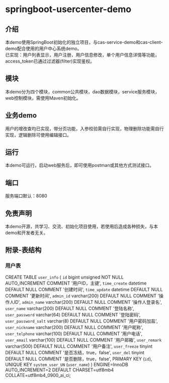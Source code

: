 # springboot-usercenter-demo

## 介绍
本demo使用SpringBoot初始化的独立项目，与cas-service-demo和cas-client-demo配合使用的用户中心系统demo。  
已实现：用户列表显示，用户注册，用户信息修改，单个用户信息详情等功能，access_token已通过过滤器(filter)实现鉴权。

## 模块
本demo分为四个模块，common公共模块，dao数据模块，service服务模块，web控制模块，需使用Maven初始化。

## 业务demo
用户的增改查均已实现，带分页功能，入参校验需自行实现，物理删除功能需自行实现，逻辑删除可使用编辑接口。

## 运行
本demo可运行，启动web服务后，即可使用postman或其他方式测试接口。

## 端口
服务端口默认：8080

## 免责声明
本demo开源，共学习、交流、初始化项目使用，若使用后造成各种损失，与本demo和开发者无关。

## 附录-表结构

### 用户表
CREATE TABLE `user_info` (
  `id` bigint unsigned NOT NULL AUTO_INCREMENT COMMENT '用户ID，主键',
  `time_create` datetime DEFAULT NULL COMMENT '创建时间',
  `time_update` datetime DEFAULT NULL COMMENT '更新时间',
  `admin_id` varchar(200) DEFAULT NULL COMMENT '操作人ID',
  `admin_name` varchar(200) DEFAULT NULL COMMENT '操作人登录名',
  `user_name` varchar(200) DEFAULT NULL COMMENT '登陆名称',
  `user_password` varchar(64) DEFAULT NULL COMMENT '登陆密码',
  `user_password_salt` varchar(8) DEFAULT NULL COMMENT '用户密码加盐',
  `user_nickname` varchar(200) DEFAULT NULL COMMENT '用户昵称',
  `user_telphone` varchar(100) DEFAULT NULL COMMENT '用户电话',
  `user_email` varchar(100) DEFAULT NULL COMMENT '用户邮箱',
  `user_remark` varchar(500) DEFAULT NULL COMMENT '用户备注',
  `user_freeze` tinyint DEFAULT NULL COMMENT '是否冻结，true，false',
  `user_del` tinyint DEFAULT NULL COMMENT '是否删除，true，false',
  PRIMARY KEY (`id`),
  UNIQUE KEY `system_user_UN` (`user_name`)
) ENGINE=InnoDB AUTO_INCREMENT=2 DEFAULT CHARSET=utf8mb4 COLLATE=utf8mb4_0900_ai_ci;

